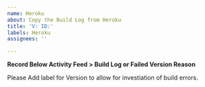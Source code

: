 ```yaml
---
name: Heroku
about: Copy the Build Log from Heroku
title: 'V: ID:'
labels: Heroku
assignees: ''

---
```


**Record Below Activity Feed > Build Log or Failed Version Reason**

Please Add label for Version to allow for investiation of build errors.
